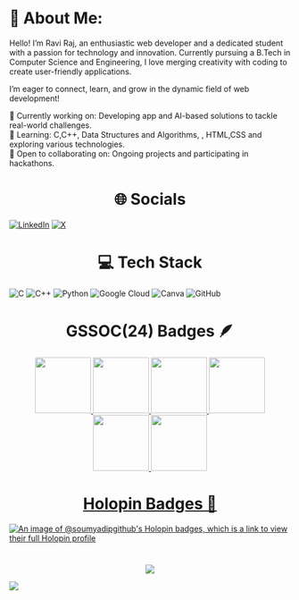 # 💫 About Me:
Hello! I’m Ravi Raj, an enthusiastic web developer and a dedicated student with a passion for technology and innovation. Currently pursuing a B.Tech in Computer Science and Engineering, I love merging creativity with coding to create user-friendly applications.

 I’m eager to connect, learn, and grow in the dynamic field of web development!

🔭 Currently working on: Developing app and AI-based solutions to tackle real-world challenges.<br>
🌱 Learning: C,C++, Data Structures and Algorithms, , HTML,CSS and exploring various technologies.<br>
🤝 Open to collaborating on: Ongoing projects and participating in hackathons.


## <h1 align="center">🌐 Socials </h1>

[![LinkedIn](https://img.shields.io/badge/LinkedIn-%230077B5.svg?logo=linkedin&logoColor=white)](https://www.linkedin.com/in/ravi-raj-130b93215/) [![X](https://img.shields.io/badge/X-black.svg?logo=X&logoColor=white)](https://x.com/RRavi)   


# <h1 align="center">💻 Tech Stack </h1>
![C](https://img.shields.io/badge/c-%2300599C.svg?style=plastic&logo=c&logoColor=white) ![C++](https://img.shields.io/badge/c++-%2300599C.svg?style=plastic&logo=c%2B%2B&logoColor=white)   ![Python](https://img.shields.io/badge/python-3670A0?style=plastic&logo=python&logoColor=ffdd54) ![Google Cloud](https://img.shields.io/badge/GoogleCloud-%234285F4.svg?style=plastic&logo=google-cloud&logoColor=white)  ![Canva](https://img.shields.io/badge/Canva-%2300C4CC.svg?style=plastic&logo=Canva&logoColor=white) ![GitHub](https://img.shields.io/badge/github-%23121011.svg?style=plastic&logo=github&logoColor=white)


## <h1 align="center">GSSOC(24) Badges 🪶</h1>
<div style='display:flex; align-items:center; gap: 10px;' align='center'><a href="https://gssoc.girlscript.tech/leaderboard?year=2024Extd&username=Raviraj73">
<img src="https://raw.githubusercontent.com/GSSoC24/Postman-Challenge/main/docs/assets/Postman%20White.png" width="100px" height="100px" />
  <img src="https://raw.githubusercontent.com/GSSoC24/Postman-Challenge/main/docs/assets/1.png" width="100px" height="100px" />
  <img src="https://raw.githubusercontent.com/GSSoC24/Postman-Challenge/main/docs/assets/2.png" width="100px" height="100px" />
  <img src="https://raw.githubusercontent.com/GSSoC24/Postman-Challenge/main/docs/assets/3.png" width="100px" height="100px" />
  <img src="https://raw.githubusercontent.com/GSSoC24/Postman-Challenge/main/docs/assets/4.png" width="100px" height="100px" />
  <img src="https://raw.githubusercontent.com/GSSoC24/Postman-Challenge/main/docs/assets/5.png" width="100px" height="100px" />
</div>





<h1 align="center">Holopin Badges 🦖</h1>

[![An image of @soumyadipgithub's Holopin badges, which is a link to view their full Holopin profile](https://holopin.me/@Raviraj73)](https://holopin.io/@Raviraj73)




<h1 align="center"> </h1>

<p align="center">
        <a href="https://github.com/Raviraj73">
          <img align="center" src="[![](https://visitcount.itsvg.in/api?id=Raviraj&label=Profile%20Views&color=0&pretty=false)](https://visitcount.itsvg.in)"/>
        </a>
      </p>
      

<a href="https://visitcount.itsvg.in">
  <img src="https://visitcount.itsvg.in/api?id=Raviraj&label=Profile%20Views&color=0&pretty=false" />
</a>

